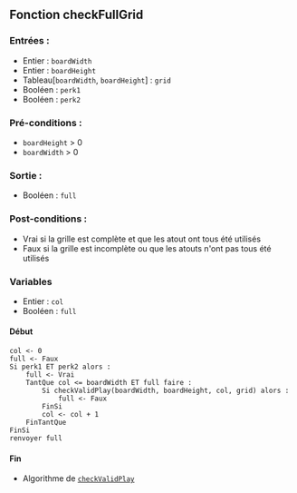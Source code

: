 ## Fonction checkFullGrid

### Entrées :
- Entier : `boardWidth`
- Entier : `boardHeight`
- Tableau[`boardWidth`, `boardHeight`] : `grid`
- Booléen : `perk1`
- Booléen : `perk2`

### Pré-conditions :
- `boardHeight` > 0
- `boardWidth` > 0

### Sortie :
- Booléen : `full`

### Post-conditions :
- Vrai si la grille est complète et que les atout ont tous été utilisés
- Faux si la grille est incomplète ou que les atouts n'ont pas tous été utilisés

### Variables
- Entier : `col`
- Booléen : `full`

#### Début
	col <- 0
  	full <- Faux
  	Si perk1 ET perk2 alors :
        full <- Vrai
        TantQue col <= boardWidth ET full faire :
            Si checkValidPlay(boardWidth, boardHeight, col, grid) alors :
                full <- Faux
			FinSi
            col <- col + 1
		FinTantQue
	FinSi
  	renvoyer full

#### Fin
- Algorithme de [`checkValidPlay`](./checkValidPlay.md)
